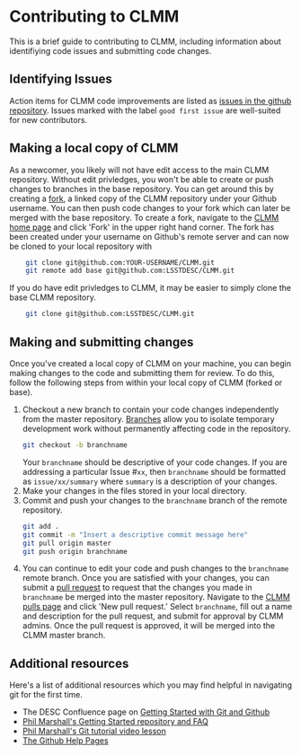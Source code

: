 # Contributing to CLMM

This is a brief guide to contributing to CLMM, including information about identifiying code issues and submitting code changes.

## Identifying Issues
Action items for CLMM code improvements are listed as [issues in the github repository](https://github.com/LSSTDESC/CLMM/issues). Issues marked with the label `good first issue` are well-suited for new contributors.

## Making a local copy of CLMM
As a newcomer, you likely will not have edit access to the main CLMM repository. Without edit privledges, you won't be able to create or push changes to branches in the base repository. You can get around this by creating a [fork](https://help.github.com/articles/fork-a-repo/), a linked copy of the CLMM repository under your Github username. You can then push code changes to your fork which can later be merged with the base repository. To create a fork, navigate to the [CLMM home page](https://github.com/LSSTDESC/CLMM) and click 'Fork' in the upper right hand corner. The fork has been created under your username on Github's remote server and can now be cloned to your local repository with
```bash
    git clone git@github.com:YOUR-USERNAME/CLMM.git
    git remote add base git@github.com:LSSTDESC/CLMM.git
```
If you do have edit privledges to CLMM, it may be easier to simply clone the base CLMM repository.
``` bash
    git clone git@github.com:LSSTDESC/CLMM.git
```

## Making and submitting changes
Once you've created a local copy of CLMM on your machine, you can begin making changes to the code and submitting them for review. To do this, follow the following steps from within your local copy of CLMM (forked or base).
1. Checkout a new branch to contain your code changes independently from the master repository. [Branches](https://help.github.com/articles/about-branches/) allow you to isolate temporary development work without permanently affecting code in the repository. 
    ```bash
    git checkout -b branchname
    ```
    Your `branchname` should be descriptive of your code changes. If you are addressing a particular Issue #`xx`, then `branchname` should be formatted as `issue/xx/summary` where `summary` is a description of your changes.
2. Make your changes in the files stored in your local directory.
3. Commit and push your changes to the `branchname` branch of the remote repository. 
    ```bash
    git add .
    git commit -m "Insert a descriptive commit message here"
    git pull origin master
    git push origin branchname
    ```
4. You can continue to edit your code and push changes to the `branchname` remote branch. Once you are satisfied with your changes, you can submit a [pull request](https://help.github.com/articles/about-pull-requests/) to request that the changes you made in `branchname` be merged into the master repository. Navigate to the [CLMM pulls page](https://github.com/LSSTDESC/CLMM/pulls) and click 'New pull request.' Select `branchname`, fill out a name and description for the pull request, and submit for approval by CLMM admins. Once the pull request is approved, it will be merged into the CLMM master branch.

## Additional resources
Here's a list of additional resources which you may find helpful in navigating git for the first time.
* The DESC Confluence page on [Getting Started with Git and Github](https://confluence.slac.stanford.edu/display/LSSTDESC/Getting+Started+with+Git+and+GitHub)
* [Phil Marshall's Getting Started repository and FAQ](https://github.com/drphilmarshall/GettingStarted#forks)
* [Phil Marshall's Git tutorial video lesson](https://www.youtube.com/watch?v=2g9lsbJBPEs)
* [The Github Help Pages](https://help.github.com/)

